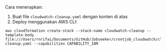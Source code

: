 Cara menerapkan:

1. Buat file `cloudwatch-cleanup.yaml` dengan konten di atas
2. Deploy menggunakan AWS CLI:
```
aws cloudformation create-stack --stack-name cloudwatch-cleanup --template-body file:///Users/rnrifai/Documents/GitHub/Jobseeker/crontjob_cloudwatch/cloudwatch-cleanup.yaml --capabilities CAPABILITY_IAM
